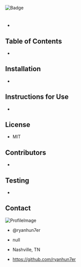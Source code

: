 


![Badge](https://img.shields.io/static/v1?label=License&message=MIT&color=COLOR?style=plastic)



# 
* 

## Table of Contents
* 

## Installation
* 

## Instructions for Use
* 

## License
* MIT

## Contributors
* 

## Testing
* 

## Contact

![ProfileImage](https://avatars0.githubusercontent.com/u/59925546?v=4)

* @ryanhun7er

* null

* Nashville, TN

* https://github.com/ryanhun7er



